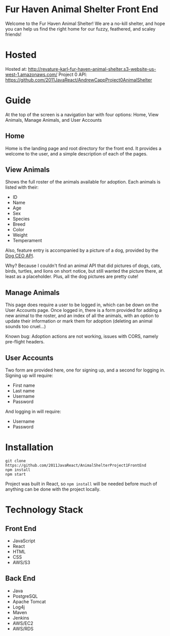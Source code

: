 # Fur Haven Animal Shelter Front End
Welcome to the Fur Haven Animal Shelter! We are a no-kill shelter, and hope you can help us find the right home for our fuzzy, feathered, and scaley friends!

# Hosted
Hosted at: http://revature-karl-fur-haven-animal-shelter.s3-website-us-west-1.amazonaws.com/
Project 0 API: https://github.com/2011JavaReact/AndrewCappProject0AnimalShelter

# Guide
At the top of the screen is a navigation bar with four options: Home, View Animals, Manage Animals, and User Accounts

## Home
Home is the landing page and root directory for the front end. It provides a welcome to the user, and a simple description of each of the pages.

## View Animals
Shows the full roster of the animals available for adoption. Each animals is listed with their:
- ID
- Name
- Age
- Sex
- Species
- Breed
- Color
- Weight
- Temperament

Also, feature entry is accompanied by a picture of a dog, provided by the [Dog CEO API](https://dog.ceo/dog-api/).

Why? Because I couldn't find an animal API that did pictures of dogs, cats, birds, turtles, and lions on short notice, but still wanted the picture there, at least as a placeholder. Plus, all the dog pictures are pretty cute!

## Manage Animals
This page does require a user to be logged in, which can be down on the User Accounts page. Once logged in, there is a form provided for adding a new animal to the roster, and an index of all the animals, with an option to update their information or mark them for adoption (deleting an animal sounds too cruel...)

Known bug: Adoption actions are not working, issues with CORS, namely pre-flight headers.

## User Accounts
Two form are provided here, one for signing up, and a second for logging in. Signing up will require:
- First name
- Last name
- Username
- Password

And logging in will require:
- Username
- Password

# Installation
```
git clone https://github.com/2011JavaReact/AnimalShelterProject1FrontEnd
npm install
npm start
```
Project was built in React, so ```npm install``` will be needed before much of anything can be done with the project locally.

# Technology Stack
## Front End
- JavaScript
- React
- HTML
- CSS
- AWS/S3
## Back End
- Java
- PostgreSQL
- Apache Tomcat
- Log4j
- Maven
- Jenkins
- AWS/EC2
- AWS/RDS